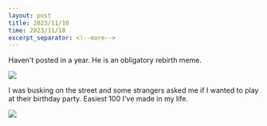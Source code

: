 ```yaml
---
layout: post
title: 2023/11/10
time: 2023/11/10
excerpt_separator: <!--more-->
---
```


Haven't posted in a year. He is an obligatory rebirth meme. 

<img src="{{site.baseurl}}/assets/Images/rebirth.jpg">

I was busking on the street and some strangers asked me if I wanted to play at their birthday party.
Easiest 100 I've made in my life. 

<img src="{{site.baseurl}}/assets/Images/birthdayparty.jpg">